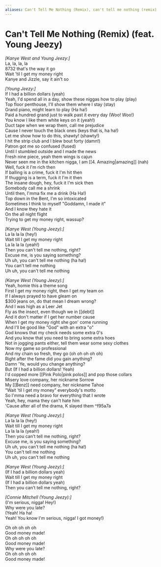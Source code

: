 ```yaml
---
aliases: Can't Tell Me Nothing (Remix), can't tell me nothing (remix)
---
```



# Can't Tell Me Nothing (Remix) (feat. Young Jeezy)

_[Kanye West and Young Jeezy:]_  
La, la, la, la  
8732 that's the way it go  
Wait 'til I get my money right  
Kanye and Jizzle, say it ain't so  

_[Young Jeezy:]_  
If I had a billion dollars (yeah)  
Yeah, I'd spend all in a day, show these niggas how to play (play)  
Top floor penthouse, I'll show them where I stay (stay)  
Grand piano, might learn to play (Ha ha!)  
Paid a hundred grand just to walk past it every day (Woo! Woo!)  
You know I like them white keys on it (yeah!)  
Duct tape when we wrap them, call me prejudice  
Cause I never touch the black ones (keys that is, ha ha!)  
Let me show how to do this, shawty! (shawty!)  
I hit the strip club and I blew bout forty (damn!)  
Patron got me so confused (fused)  
Until I stumbled outside and I made the news  
Fresh nine piece, yeah them wings is cajun  
Never seen me in the kitchen nigga, I am [[4. Amazing|amazing]] (nah)  
Well, fuck it I'm rich then  
If balling is a crime, fuck it I'm hit then  
If thugging is a term, fuck it I'm it then  
The insane dough, hey, fuck it I'm sick then  
Somebody call me a shrink  
Until then, I'mma fix me a drink (Ha Ha!)  
Top down in the Bent, I'm so intoxicated  
Sometimes I think to myself "Goddamn, I made it"  
And I know they hate it  
On the all night flight  
Trying to get my money right, wassup?  

_[Kanye West (Young Jeezy):]_  
La la la la (hey!)  
Wait till I get my money right  
La la la la (yeah!)  
Then you can't tell me nothing, right?  
Excuse me, is you saying something?  
Uh uh, you can't tell me nothing (ha ha!)  
You can't tell me nothing  
Uh uh, you can't tell me nothing  

_[Kanye West (Young Jeezy):]_  
Yeah, homie this a theme song  
First I get my money right, then I get my team on  
If I always prayed to have gleam on  
$300 jeans on, do that mean I dream wrong?  
And I was high as a Leer Jet  
Fly as the insect, even though we in [[debt]]  
And it don't matter if I get her number cause  
When I get my money right she gon' come running  
And I'll be good like "God" with an extra "o"  
God knows that my check needs some extra 0's  
And you know that you need to bring some extra hoes  
Not in jogging pants either, tell them wear some sexy clothes  
Now my game so professional  
And my chain so fresh, they go (oh oh oh oh oh)  
Right after the fame did you gain anything?  
Damn 'Ye, would you change anything?  
But (If I had a billion dollars! Yeah)  
I'd copped more [[Pink Polo|pink polos]] and pop those collars  
Misery love company, her nickname Sorrow  
My [[Benz]] need company, her nickname Tahoe  
"Wait 'til I get my money" everybody's motto  
So I'mma need a bravo for everything that I wrote  
Yeah, hey, mama they can't hate him  
'Cause after all of the drama, K slayed them   ^f95a7a

_[Kanye West (Young Jeezy):]_  
La la la la (hey!)  
Wait till I get my money right  
La la la la (yeah!)  
Then you can't tell me nothing, right?  
Excuse me, is you saying something?  
Uh uh, you can't tell me nothing (ha ha!)  
You can't tell me nothing  
Uh uh, you can't tell me nothing  

_[Kanye West (Young Jeezy):]_  
(If I had a billion dollars yeah)  
Wait till I get my money right  
(If I had a billion dollars yeah)  
Then you can't tell me nothing, right?  

_[Connie Mitchell (Young Jeezy):]_  
(I'm serious, nigga! Hey!)  
Why were you late?  
(Yeah! Ha ha!  
Yeah! You know I'm serious, nigga! I got money!)  

Oh oh oh oh oh  
Good money made!  
Oh oh oh oh oh  
Good money made!  
Why were you late?  
Oh oh oh oh oh  
Good money made!
